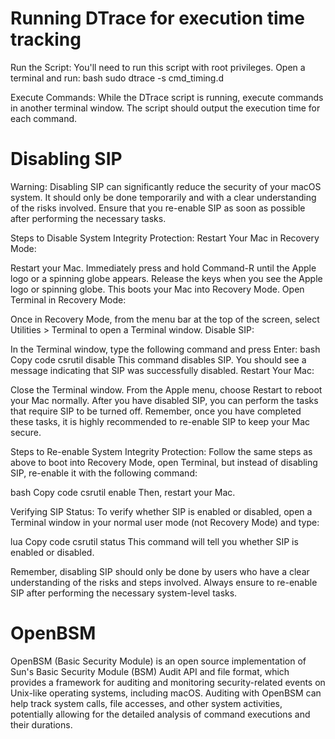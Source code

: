 
# Running DTrace for execution time tracking
Run the Script: You'll need to run this script with root privileges. Open a terminal and run:
	bash
	sudo dtrace -s cmd_timing.d

Execute Commands: While the DTrace script is running, execute commands in another terminal window. The script should output the execution time for each command.

# Disabling SIP

Warning:
Disabling SIP can significantly reduce the security of your macOS system. It should only be done temporarily and with a clear understanding of the risks involved. Ensure that you re-enable SIP as soon as possible after performing the necessary tasks.

Steps to Disable System Integrity Protection:
Restart Your Mac in Recovery Mode:

Restart your Mac.
Immediately press and hold Command-R until the Apple logo or a spinning globe appears. Release the keys when you see the Apple logo or spinning globe. This boots your Mac into Recovery Mode.
Open Terminal in Recovery Mode:

Once in Recovery Mode, from the menu bar at the top of the screen, select Utilities > Terminal to open a Terminal window.
Disable SIP:

In the Terminal window, type the following command and press Enter:
bash
Copy code
csrutil disable
This command disables SIP. You should see a message indicating that SIP was successfully disabled.
Restart Your Mac:

Close the Terminal window.
From the Apple menu, choose Restart to reboot your Mac normally.
After you have disabled SIP, you can perform the tasks that require SIP to be turned off. Remember, once you have completed these tasks, it is highly recommended to re-enable SIP to keep your Mac secure.

Steps to Re-enable System Integrity Protection:
Follow the same steps as above to boot into Recovery Mode, open Terminal, but instead of disabling SIP, re-enable it with the following command:

bash
Copy code
csrutil enable
Then, restart your Mac.

Verifying SIP Status:
To verify whether SIP is enabled or disabled, open a Terminal window in your normal user mode (not Recovery Mode) and type:

lua
Copy code
csrutil status
This command will tell you whether SIP is enabled or disabled.

Remember, disabling SIP should only be done by users who have a clear understanding of the risks and steps involved. Always ensure to re-enable SIP after performing the necessary system-level tasks.


# OpenBSM
OpenBSM (Basic Security Module) is an open source implementation of Sun's Basic Security Module (BSM) Audit API and file format, which provides a framework for auditing and monitoring security-related events on Unix-like operating systems, including macOS. Auditing with OpenBSM can help track system calls, file accesses, and other system activities, potentially allowing for the detailed analysis of command executions and their durations.
